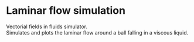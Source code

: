 # Laminar flow simulation
Vectorial fields in fluids simulator.\
Simulates and plots the laminar flow around a ball falling in a viscous liquid.
